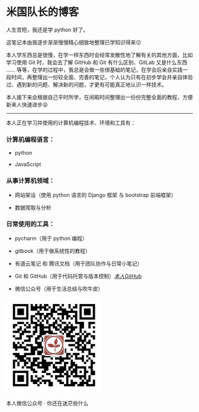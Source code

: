 # 米国队长的博客

人生苦短，我还是学 python 好了。

这笔记本由我逐步渐渐慢慢精心细致地整理已学知识得来😗

本人学东西总是很慢，在学一样东西时会经常发散性地了解有关的其他方面，比如学习使用 Git 时，我会去了解 GitHub 和 Git 有什么区别、GitLab 又是什么东西 …… 等等，在学的过程中，我总是会做一些很基础的笔记，在学会后亲自实践一段时间，再整理出一份较全面、完善的笔记，个人认为只有在初步学会并亲自体验过、遇到新的问题、解决新的问题，才更有可能真正地认识一样技术。

本人接下来会根据自己平时所学，在闲暇时间整理出一份份完整全面的教程，方便新来人快速进步😜

---

本人正在学习并使用的计算机编程技术、环境和工具有：

### **计算机编程语言：**

* python

* JavaScript

### **从事计算机领域：**

* 网站架设（使用 python 语言的 Django 框架 与 bootstrap 前端框架）

* 数据爬取与分析

### **日常使用的工具：**

* pycharm（用于 python 编程）

* gitbook（用于做系统性的教程）

* 有道云笔记 和 腾讯文档（用于团队协作与日常小笔记）

* Git 和 GitHub（用于代码托管与版本控制）[_本人GitHub_](https://github.com/AmanKingdom)

* 微信公众号（用于生活总结与吹牛皮）

![](/assets/二维码.jpg)

本人微信公众号 · 你还在迷茫些什么

